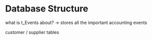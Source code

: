 # Database Structure


what is t_Events about?
-> stores all the important accounting events

customer / supplier tables
